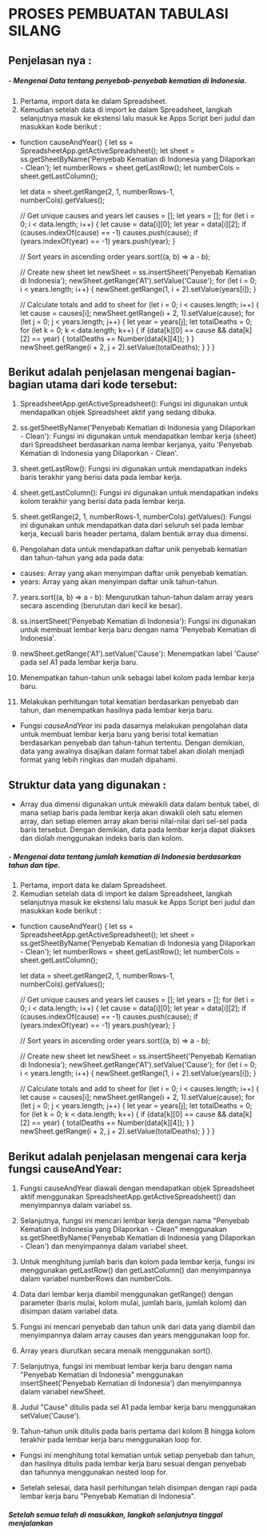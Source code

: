 # PROSES PEMBUATAN TABULASI SILANG

## Penjelasan nya :
##### - Mengenai Data tentang penyebab-penyebab kematian di Indonesia.
1. Pertama, import data ke dalam Spreadsheet.
2. Kemudian setelah data di import ke dalam Spreadsheet, langkah selanjutnya masuk ke ekstensi lalu masuk ke Apps Script beri judul dan masukkan kode berikut :

- function causeAndYear() {
  let ss = SpreadsheetApp.getActiveSpreadsheet();
  let sheet = ss.getSheetByName('Penyebab Kematian di Indonesia yang Dilaporkan - Clean');
  let numberRows = sheet.getLastRow();
  let numberCols = sheet.getLastColumn();

  let data = sheet.getRange(2, 1, numberRows-1, numberCols).getValues();

  // Get unique causes and years
  let causes = [];
  let years = [];
  for (let i = 0; i < data.length; i++) {
    let cause = data[i][0];
    let year = data[i][2];
    if (causes.indexOf(cause) == -1) causes.push(cause);
    if (years.indexOf(year) == -1) years.push(year);
  }
  
  // Sort years in ascending order
  years.sort((a, b) => a - b);

  // Create new sheet
  let newSheet = ss.insertSheet('Penyebab Kematian di Indonesia');
  newSheet.getRange('A1').setValue('Cause');
  for (let i = 0; i < years.length; i++) {
    newSheet.getRange(1, i + 2).setValue(years[i]);
  }

  // Calculate totals and add to sheet
  for (let i = 0; i < causes.length; i++) {
    let cause = causes[i];
    newSheet.getRange(i + 2, 1).setValue(cause);
    for (let j = 0; j < years.length; j++) {
      let year = years[j];
      let totalDeaths = 0;
      for (let k = 0; k < data.length; k++) {
        if (data[k][0] == cause && data[k][2] == year) {
          totalDeaths += Number(data[k][4]);
        }
      }
      newSheet.getRange(i + 2, j + 2).setValue(totalDeaths);
    }
  }
}

## Berikut adalah penjelasan mengenai bagian-bagian utama dari kode tersebut:
1. SpreadsheetApp.getActiveSpreadsheet(): Fungsi ini digunakan untuk mendapatkan objek Spreadsheet aktif yang sedang dibuka.

2. ss.getSheetByName('Penyebab Kematian di Indonesia yang Dilaporkan - Clean'): Fungsi ini digunakan untuk mendapatkan lembar kerja (sheet) dari Spreadsheet berdasarkan nama lembar kerjanya, yaitu 'Penyebab Kematian di Indonesia yang Dilaporkan - Clean'.

3. sheet.getLastRow(): Fungsi ini digunakan untuk mendapatkan indeks baris terakhir yang berisi data pada lembar kerja.

4. sheet.getLastColumn(): Fungsi ini digunakan untuk mendapatkan indeks kolom terakhir yang berisi data pada lembar kerja.

5. sheet.getRange(2, 1, numberRows-1, numberCols).getValues(): Fungsi ini digunakan untuk mendapatkan data dari seluruh sel pada lembar kerja, kecuali baris header pertama, dalam bentuk array dua dimensi.

6. Pengolahan data untuk mendapatkan daftar unik penyebab kematian dan tahun-tahun yang ada pada data:

- causes: Array yang akan menyimpan daftar unik penyebab kematian.
- years: Array yang akan menyimpan daftar unik tahun-tahun.

7. years.sort((a, b) => a - b): Mengurutkan tahun-tahun dalam array years secara ascending (berurutan dari kecil ke besar).

8. ss.insertSheet('Penyebab Kematian di Indonesia'): Fungsi ini digunakan untuk membuat lembar kerja baru dengan nama 'Penyebab Kematian di Indonesia'.

9. newSheet.getRange('A1').setValue('Cause'): Menempatkan label 'Cause' pada sel A1 pada lembar kerja baru.

10. Menempatkan tahun-tahun unik sebagai label kolom pada lembar kerja baru.

11. Melakukan perhitungan total kematian berdasarkan penyebab dan tahun, dan menempatkan hasilnya pada lembar kerja baru.

- Fungsi _causeAndYear_ ini pada dasarnya melakukan pengolahan data untuk membuat lembar kerja baru yang berisi total kematian berdasarkan penyebab dan tahun-tahun tertentu. Dengan demikian, data yang awalnya disajikan dalam format tabel akan diolah menjadi format yang lebih ringkas dan mudah dipahami.

## Struktur data yang digunakan :
- Array dua dimensi digunakan untuk mewakili data dalam bentuk tabel, di mana setiap baris pada lembar kerja akan diwakili oleh satu elemen array, dan setiap elemen array akan berisi nilai-nilai dari sel-sel pada baris tersebut. Dengan demikian, data pada lembar kerja dapat diakses dan diolah menggunakan indeks baris dan kolom.

##### - Mengenai data tentang jumlah kematian di Indonesia berdasarkan tahun dan tipe.

1. Pertama, import data ke dalam Spreadsheet.
2. Kemudian setelah data di import ke dalam Spreadsheet, langkah selanjutnya masuk ke ekstensi lalu masuk ke Apps Script beri judul dan masukkan kode berikut :

- function causeAndYear() {
  let ss = SpreadsheetApp.getActiveSpreadsheet();
  let sheet = ss.getSheetByName('Penyebab Kematian di Indonesia yang Dilaporkan - Clean');
  let numberRows = sheet.getLastRow();
  let numberCols = sheet.getLastColumn();

  let data = sheet.getRange(2, 1, numberRows-1, numberCols).getValues();

  // Get unique causes and years
  let causes = [];
  let years = [];
  for (let i = 0; i < data.length; i++) {
    let cause = data[i][0];
    let year = data[i][2];
    if (causes.indexOf(cause) == -1) causes.push(cause);
    if (years.indexOf(year) == -1) years.push(year);
  }
  
  // Sort years in ascending order
  years.sort((a, b) => a - b);

  // Create new sheet
  let newSheet = ss.insertSheet('Penyebab Kematian di Indonesia');
  newSheet.getRange('A1').setValue('Cause');
  for (let i = 0; i < years.length; i++) {
    newSheet.getRange(1, i + 2).setValue(years[i]);
  }

  // Calculate totals and add to sheet
  for (let i = 0; i < causes.length; i++) {
    let cause = causes[i];
    newSheet.getRange(i + 2, 1).setValue(cause);
    for (let j = 0; j < years.length; j++) {
      let year = years[j];
      let totalDeaths = 0;
      for (let k = 0; k < data.length; k++) {
        if (data[k][0] == cause && data[k][2] == year) {
          totalDeaths += Number(data[k][4]);
        }
      }
      newSheet.getRange(i + 2, j + 2).setValue(totalDeaths);
    }
  }
}

## Berikut adalah penjelasan mengenai cara kerja fungsi causeAndYear:

1. Fungsi causeAndYear diawali dengan mendapatkan objek Spreadsheet aktif menggunakan SpreadsheetApp.getActiveSpreadsheet() dan menyimpannya dalam variabel ss.

2. Selanjutnya, fungsi ini mencari lembar kerja dengan nama "Penyebab Kematian di Indonesia yang Dilaporkan - Clean" menggunakan ss.getSheetByName('Penyebab Kematian di Indonesia yang Dilaporkan - Clean') dan menyimpannya dalam variabel sheet.

3. Untuk menghitung jumlah baris dan kolom pada lembar kerja, fungsi ini menggunakan getLastRow() dan getLastColumn() dan menyimpannya dalam variabel numberRows dan numberCols.

4. Data dari lembar kerja diambil menggunakan getRange() dengan parameter (baris mulai, kolom mulai, jumlah baris, jumlah kolom) dan disimpan dalam variabel data.

5. Fungsi ini mencari penyebab dan tahun unik dari data yang diambil dan menyimpannya dalam array causes dan years menggunakan loop for.

6. Array years diurutkan secara menaik menggunakan sort().

7. Selanjutnya, fungsi ini membuat lembar kerja baru dengan nama "Penyebab Kematian di Indonesia" menggunakan insertSheet('Penyebab Kematian di Indonesia') dan menyimpannya dalam variabel newSheet.

8. Judul "Cause" ditulis pada sel A1 pada lembar kerja baru menggunakan setValue('Cause').

9. Tahun-tahun unik ditulis pada baris pertama dari kolom B hingga kolom terakhir pada lembar kerja baru menggunakan loop for.

- Fungsi ini menghitung total kematian untuk setiap penyebab dan tahun, dan hasilnya ditulis pada lembar kerja baru sesuai dengan penyebab dan tahunnya menggunakan nested loop for.

- Setelah selesai, data hasil perhitungan telah disimpan dengan rapi pada lembar kerja baru "Penyebab Kematian di Indonesia".

##### Setelah semua telah di masukkan, langkah selanjutnya tinggal menjalankan 